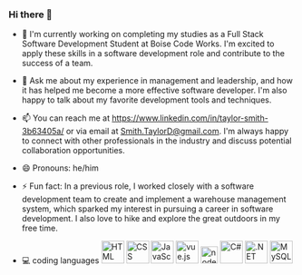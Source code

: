 ### Hi there 👋

- 🔭 I'm currently working on completing my studies as a Full Stack Software Development Student at Boise Code Works. I'm excited to apply these skills in a software development role and contribute to the success of a team.

- 💬 Ask me about my experience in management and leadership, and how it has helped me become a more effective software developer. I'm also happy to talk about my favorite development tools and techniques.

- 📫 You can reach me at https://www.linkedin.com/in/taylor-smith-3b63405a/  or via email at Smith.TaylorD@gmail.com. I'm always happy to connect with other professionals in the industry and discuss potential collaboration opportunities.

- 😄 Pronouns: he/him

- ⚡ Fun fact: In a previous role, I worked closely with a software development team to create and implement a warehouse management system, which sparked my interest in pursuing a career in software development. I also love to hike and explore the great outdoors in my free time.


- 💻 coding languages   <img src="https://img.icons8.com/external-tal-revivo-shadow-tal-revivo/256/external-html-5-is-a-software-solution-stack-that-defines-the-properties-and-behaviors-of-web-page-logo-shadow-tal-revivo.png" height="40" title="HTML" />     <img src="https://img.icons8.com/color/256/css3.png" height="40" title="CSS" />      <img src="https://img.icons8.com/color/256/javascript.png" height="40" title="JavaScript"/>   <img src="https://img.icons8.com/external-tal-revivo-color-tal-revivo/256/external-vuejs-an-open-source-javascript-framework-for-building-user-interfaces-and-single-page-applications-logo-color-tal-revivo.png" height="40" title="vue.js"/>      <img src="https://img.icons8.com/fluency/256/node-js.png" height="30" title="node.js"/>     <img src="https://img.icons8.com/fluency/256/c-sharp-logo.png" height="40" title="C#" />      <img src="https://img.icons8.com/external-those-icons-lineal-color-those-icons/256/external-Dot-Net-social-media-those-icons-lineal-color-those-icons.png" height="40" title=".NET" />      <img src="https://img.icons8.com/fluency/256/mysql-logo.png" height="40" title="MySQL"/>   

